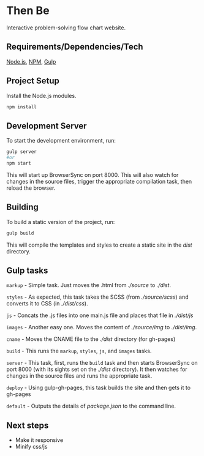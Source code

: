 # Then Be

Interactive problem-solving flow chart website.

## Requirements/Dependencies/Tech
[Node.js](https://nodejs.org/), [NPM](https://www.npmjs.com/), [Gulp](http://gulpjs.com/)

## Project Setup

Install the Node.js modules.

```bash
npm install
```

## Development Server

To start the development environment, run:

```bash
gulp server
#or
npm start
```

This will start up BrowserSync on port 8000. This will also watch for changes in the source files, trigger the appropriate compilation task, then reload the browser.


## Building

To build a static version of the project, run:

```bash
gulp build
```

This will compile the templates and styles to create a static site in the *dist* directory.


## Gulp tasks

`markup` - Simple task. Just moves the .html from *./source* to *./dist*.

`styles` - As expected, this task takes the SCSS (from *./source/scss*) and converts it to CSS (in *./dist/css*).

`js` - Concats the .js files into one main.js file and places that file in *./dist/js*

`images` - Another easy one. Moves the content of *./source/img* to *./dist/img*.

`cname` - Moves the CNAME file to the *./dist* directory (for gh-pages)

`build` - This runs the `markup`, `styles`, `js`, and `images` tasks.

`server` - This task, first, runs the `build` task and then starts BrowserSync on port 8000 (with its sights set on the *./dist* directory). It then watches for changes in the source files and runs the appropriate task.

`deploy` - Using gulp-gh-pages, this task builds the site and then gets it to gh-pages

`default` - Outputs the details of *package.json* to the command line.

## Next steps
- Make it responsive
- Minify css/js

